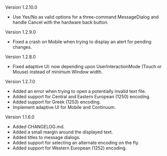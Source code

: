 Version 1.2.10.0

  * Use Yes/No as valid options for a three-command MessageDialog and handle Cancel with the hardware back button.

Version 1.2.9.0

  * Fixed a crash on Mobile when trying to display an alert for pending changes.

Version 1.2.8.0

 * Fixed adaptive UI: now depending upon UserInteractionMode (Touch or Mouse) instead of minimum Window width.

Version 1.2.7.0

 * Added an error when trying to open a potentially invalid text file.
 * Added support for Central and Eastern European (1250) encoding.
 * Added support for Greek (1253) encoding.
 * Implement adaptive UI for Mobile and Continuum.

Version 1.1.6.0

 * Added CHANGELOG.md.
 * Added a small margin around the displayed text.
 * Added titles to message dialogs.
 * Added support for selecting an alternate encoding on the fly.
 * Added support for Western European (1252) encoding.
